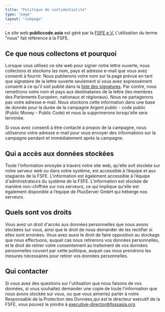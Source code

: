 ```yaml
---
title: "Politique de confidentialité"
type: "page"
layout: "subpage"
---
```


Le site web **publiccode.asia** est géré par la
[FSFE e.V.](https://fossasia.org/about/legal/imprint.html)
L'utilisation du terme "nous" fait référence à la FSFE.  

## Ce que nous collectons et pourquoi

Lorsque vous utilisez ce site web pour signer notre lettre ouverte, nous collectons et stockons les nom, pays et adresse e-mail que vous avez consenti à fournir. Nous publierons votre nom sur la page prévue en tant que signataire de la lettre ouverte seulement si vous avez expressément consenti à ce qu'il soit publié dans la [liste des signatures](/openinitiative/all-signatures). Par contre, nous remettrons votre nom et pays aux destinataires de la lettre (les membres des Parlements Européen, nationaux et régionaux). Nous ne partagerons pas votre adresse e-mail. Nous stockons cette information dans une base de donnée pour la durée de la campagne Argent public - code public (Public Money - Public Code) et nous la supprimerons lorsqu'elle sera terminée.

Si vous avez consenti à être contacté à propos de la campagne, nous utiliserons votre adresse e-mail pour vous envoyer des informations sur la campagne pendant et immédiatement après la campagne.  

## Qui a accès aux données stockées

Toute l'information envoyée à travers notre site web, qu'elle soit stockée sur notre serveur web ou dans notre système, est accessible à l’équipe et aux stagiaires de la FSFE. L'information est également accessible à l’équipe d'administrateurs du système de la FSFE. L'information est stockée de manière non-chiffrée sur nos serveurs, ce qui implique qu'elle est également disponible à l’équipe de PlusServer GmbH qui héberge nos serveurs. 


## Quels sont vos droits

Vous avez un droit d'accès aux données personnelles que nous avons stockées sur vous, ainsi que le droit de nous demander de les rectifier si elles sont erronées. Vous avez aussi le droit de faire opposition au stockage que nous effectuons, auquel cas nous retirerons vos données personnelles, et le droit de retirer votre consentement au traitement de vos données personnelles couvert par cette politique, auquel cas nous prendrons les mesures nécessaires pour retirer vos données personnelles. 
 

## Qui contacter

Si vous avez des questions sur l'utilisation que nous faisons de vos données, si vous souhaitez demander une copie de toute l'information que nous avons stockée sur vous, ou que vous aimeriez parler à notre Responsable de la Protection des Données,qui est le directeur exécutif de la FSFE, vous pouvez le joindre à [executive-director@fossasia.org](mailto:executive-director@fossasia.org).